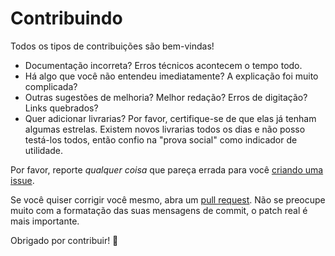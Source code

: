 # Contribuindo

Todos os tipos de contribuições são bem-vindas!

- Documentação incorreta? Erros técnicos acontecem o tempo todo. 
- Há algo que você não entendeu imediatamente? A explicação foi muito complicada?
- Outras sugestões de melhoria? Melhor redação? Erros de digitação? Links quebrados?
- Quer adicionar livrarias? Por favor, certifique-se de que elas já tenham algumas estrelas.
  Existem novos livrarias todos os dias e não posso testá-los todos,
  então confio na "prova social" como indicador de utilidade. 

Por favor, reporte _qualquer coisa_ que pareça errada para você
[criando uma issue](https://github.com/PauloPhagula/awesome-mpesa/issues/new).

Se você quiser corrigir você mesmo, abra um
[pull request](https://help.github.com/categories/collaborating-with-issues-and-pull-requests).
Não se preocupe muito com a formatação das suas mensagens de commit, o patch
real é mais importante.

Obrigado por contribuir! 🎉